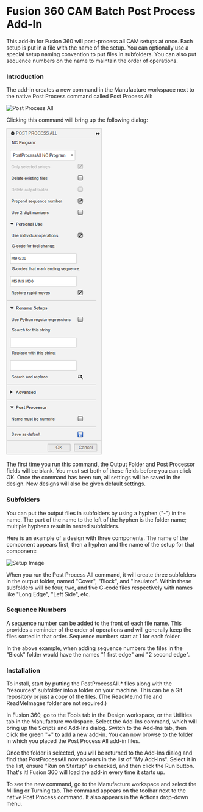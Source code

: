 # Fusion 360 CAM Batch Post Process Add-In
This add-in for Fusion 360 will post-process all CAM setups at once. 
Each setup is put in a file with the name of the setup. You can 
optionally use a special setup naming convention to put files in 
subfolders. You can also put sequence numbers on the name to maintain
the order of operations.
### Introduction
The add-in creates a new command in the Manufacture workspace next to
the native Post Process command called Post Process All:

![Post Process All](https://raw.githubusercontent.com/TimPaterson/Fusion360-Batch-Post/master/resources/Command/32x32.png)

Clicking this command will bring up the following dialog:

![Dialog Image](https://raw.githubusercontent.com/TimPaterson/Fusion360-Batch-Post/master/ReadMeImages/DialogImage.PNG)

The first time you run this command, the Output Folder and Post Processor
fields will be blank. You must set both of these fields before you can
click OK. Once the command has been run, all settings will be saved in
the design. New designs will also be given default settings.
### Subfolders
You can put the output files in subfolders by using a hyphen ("-") in 
the name. The part of the name to the left of the hyphen is the folder
name; multiple hyphens result in nested subfolders.

Here is an example of a design with three components. The name of the
component appears first, then a hyphen and the name of the setup for
that component:

![Setup Image](https://raw.githubusercontent.com/TimPaterson/Fusion360-Batch-Post/master/ReadMeImages/SetupImage.PNG)

When you run the Post Process All command, it will create three
subfolders in the output folder, named "Cover", "Block", and "Insulator".
Within these subfolders will be four, two, and five G-code files
respectively with names like "Long Edge", "Left Side", etc.
### Sequence Numbers
A sequence number can be added to the front of each file name. This
provides a reminder of the order of operations and will generally
keep the files sorted in that order. Sequence numbers start at 1 for
each folder.

In the above example, when adding sequence numbers the files in
the "Block" folder would have the names "1 first edge" and "2 second 
edge".
### Installation
To install, start by putting the PostProcessAll.* files along with
the "resources" subfolder into a folder on your machine. This can 
be a Git repository or just a copy of the files. (The ReadMe.md 
file and ReadMeImages folder are not required.)

In Fusion 360, go to the Tools tab in the Design workspace, or the
Utilities tab in the Manufacture workspace. Select the 
Add-Ins command, which will bring up the Scripts and Add-Ins dialog.
Switch to the Add-Ins tab, then click the green "+" to add a new
add-in. You can now browse to the folder in which you placed the 
Post Process All add-in files.

Once the folder is selected, you will be returned to the Add-Ins dialog
and find that PostProcessAll now appears in the list of "My Add-Ins".
Select it in the list, ensure "Run on Startup" is checked, and then
click the Run button. That's it! Fusion 360 will load the add-in every
time it starts up.

To see the new command, go to the Manufacture workspace and select the
Milling or Turning tab. The command appears on the toolbar next to
the native Post Process command. It also appears in the Actions 
drop-down menu.
